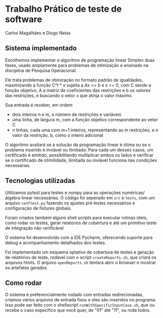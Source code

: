 # Trabalho Prático de teste de software

Carlos Magalhães e Diogo Neiss

## Sistema implementado

Escolhemos implementar o algoritmo de programação linear Simplex duas fases, usado amplamente para problemas de otimização e ensinado na disciplina de Pesquisa Operacional.


Ele trata problemas de otimização no formato padrão de igualdades, maximizando a função C^t * x sujeita a Ax <= b e x >= 0, com C sendo a função objetivo, A a matriz de coeficientes das restrições e b os valores das restrições, e buscando o vetor x que atinja o valor máximo.

Sua entrada é receber, em ordem
* dois inteiros n e m, o número de restrições e variáveis
* uma linha, de largura m, com a função objetivo correspondente ao vetor C
* n linhas, cada uma com m+1 inteiros, representando as m restrições, e o valor da restrição, b, como o inteiro adicional

O algoritmo avaliará se a solução da programação linear é ótima ou se o problema inserido é inviável ou ilimitado. Para cada um desses casos, um certificado é emitido, possibilitando multiplicar ambos os lados e verificar se o certificado de otimilidade, ilimitada ou inviável funciona nas condições necessárias.

## Tecnologias utilizadas

Utilizamos pytest para testes e numpy para as operações numéricas/álgebra linear necessárias. O código foi seperado em `src` e `tests`, com um arquivo `conftest.py` fazendo os ajustes pré testes necessários e configuração de fixtures globais.

Foram criados também alguns shell scripts para executar rotinas úteis, como rodar os testes, gerar relatórios de cobertura e até um primitivo teste de integração não verificável

O sistema foi desenvolvido com a IDE Pycharm, oferecendo suporte para debug e acompanhamento detalhados dos testes.

Foi implementado um esquema optativo de cobertura de testes e geração de relatórios de teste, rodável com o script `createReports.sh`, que criará os arquivos htmls.
O arquivo `openReports.sh` tentará abrir o browser e mostrar os artefatos gerados

## Como rodar

O sistema é preferencialmente rodado com entradas redirecionadas, criamos vários arquivos de entrada fixos e eles são inseridos no programa. Isso pode ser feito com o shellscript `runWithSpecificInputCase.sh`, que ou recebe o caso específico que você quer, de "01" até "11", ou roda todos.


